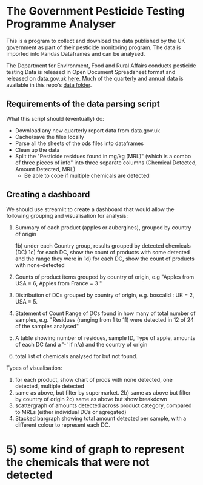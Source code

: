 # The Government Pesticide Testing Programme Analyser

This is a program to collect and download the data published by the UK government as part of their pesticide monitoring program. 
The data is imported into Pandas Dataframes and can be analysed.

The Department for Environment, Food and Rural Affairs conducts pesticide testing Data is released in Open Document Spreadsheet format and released on data.gov.uk [here](https://data.gov.uk/dataset/5d5028ef-9918-4ab7-8755-81f3ad06f308/pesticide-residues-in-food). Much of the quarterly and annual data is available in this repo's [data folder](https://github.com/james-westwood/govt_pesticide_test_data_downloader/tree/master/data_files). 

## Requirements of the data parsing script

What this script should (eventually) do:
- Download any new quarterly report data from data.gov.uk
- Cache/save the files locally
- Parse all the sheets of the ods files into dataframes
- Clean up the data
- Split the "Pesticide residues found in mg/kg (MRL)" (which is a combo of three pieces of info" into three separate columns (Chemical Detected, Amount Detected, MRL)
  - Be able to cope if multiple chemicals are detected

## Creating a dashboard

We should use streamlit to create a dashboard that would allow the following grouping and visualisation for analysis:
1) Summary of each product (apples or aubergines), grouped by country of origin
    
    1b) under each Country group, results grouped by detected chemicals (DC)
    1c) for each DC, show the count of products with some detected and the range they were in
    1d) for each DC, show the count of products with none-detected
2) Counts of product items grouped by country of origin, e.g "Apples from USA = 6, Apples from France = 3 "
3) Distribution of DCs grouped by country of origin, e.g. boscalid : UK = 2, USA = 5.
4) Statement of Count Range of DCs found in how many of total number of samples, e.g. "Residues (ranging from 1 to 11) were detected in 12 of 24 of the samples analysed"
5) A table showing number of residues, sample ID, Type of apple, amounts of each DC (and a '-' if n/a) and the country of origin
6) total list of chemicals analysed for but not found.

Types of visualisation:
1) for each product, show chart of prods with none detected, one detected, multiple detected
2) same as above, but filter by supermarket.
  2b) same as above but filter by country of origin
  2c) same as above but show breakdown
3) scattergraph of amounts detected across product category, compared to MRLs (either individual DCs or agregated)
4) Stacked bargraph showing total amount detected per sample, with a different colour to represent each DC.
# 5) some kind of graph to represent the chemicals that were not detected
